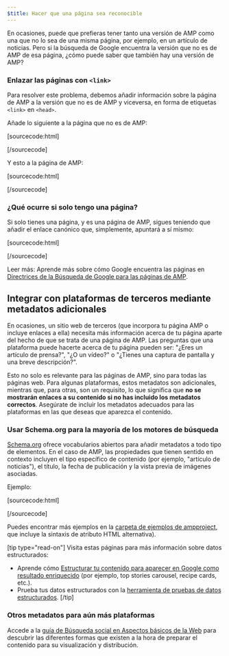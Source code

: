 ```yaml
---
$title: Hacer que una página sea reconocible
---
```


En ocasiones, puede que prefieras tener tanto una versión de AMP como una que no lo sea de una misma página, por ejemplo, en un artículo de noticias. Pero si la búsqueda de Google encuentra la versión que no es de AMP de esa página, ¿cómo puede saber que también hay una versión de AMP?

### Enlazar las páginas con `<link>`

Para resolver este problema, debemos añadir información sobre la página de AMP a la versión que no es de AMP y viceversa, en forma de etiquetas `<link>` en `<head>`.

Añade lo siguiente a la página que no es de AMP:

[sourcecode:html]
<link rel="amphtml" href="https://www.example.com/url/to/amp/document.html">
[/sourcecode]

Y esto a la página de AMP:

[sourcecode:html]
<link rel="canonical" href="https://www.example.com/url/to/full/document.html">
[/sourcecode]

### ¿Qué ocurre si solo tengo una página?

Si solo tienes una página, y es una página de AMP, sigues teniendo que añadir el enlace canónico que, simplemente, apuntará a sí mismo:

[sourcecode:html]
<link rel="canonical" href="https://www.example.com/url/to/amp/document.html">
[/sourcecode]

Leer más: Aprende más sobre cómo Google encuentra las páginas en [Directrices de la Búsqueda de Google para las páginas de AMP](https://support.google.com/webmasters/answer/6340290).

## Integrar con plataformas de terceros mediante metadatos adicionales

En ocasiones, un sitio web de terceros (que incorpora tu página AMP o incluye enlaces a ella) necesita más información acerca de tu página aparte del hecho de que se trata de una página de AMP. Las preguntas que una plataforma puede hacerte acerca de tu página pueden ser: "¿Eres un artículo de prensa?", "¿O un vídeo?" o "¿Tienes una captura de pantalla y una breve descripción?".

Esto no solo es relevante para las páginas de AMP, sino para todas las páginas web. Para algunas plataformas, estos metadatos son adicionales, mientras que, para otras, son un requisito, lo que significa que **no se mostrarán enlaces a su contenido si no has incluido los metadatos correctos**. Asegúrate de incluir los metadatos adecuados para las plataformas en las que deseas que aparezca el contenido.

### Usar Schema.org para la mayoría de los motores de búsqueda

[Schema.org](http://schema.org/) ofrece vocabularios abiertos para añadir metadatos a todo tipo de elementos. En el caso de AMP, las propiedades que tienen sentido en contexto incluyen el tipo específico de contenido (por ejemplo, "artículo de noticias"), el título, la fecha de publicación y la vista previa de imágenes asociadas.

Ejemplo:

[sourcecode:html]
<script type="application/ld+json">
  {
    "@context": "http://schema.org",
    "@type": "NewsArticle",
    "mainEntityOfPage": "http://cdn.ampproject.org/article-metadata.html",
    "headline": "Lorem Ipsum",
    "datePublished": "1907-05-05T12:02:41Z",
    "dateModified": "1907-05-05T12:02:41Z",
    "description": "The Catiline Orations continue to beguile engineers and designers alike -- but can it stand the test of time?",
    "author": {
      "@type": "Person",
      "name": "Jordan M Adler"
    },
    "publisher": {
      "@type": "Organization",
      "name": "Google",
      "logo": {
        "@type": "ImageObject",
        "url": "http://cdn.ampproject.org/logo.jpg",
        "width": 600,
        "height": 60
      }
    },
    "image": {
      "@type": "ImageObject",
      "url": "http://cdn.ampproject.org/leader.jpg",
      "height": 2000,
      "width": 800
    }
  }
</script>
[/sourcecode]

Puedes encontrar más ejemplos en la [carpeta de ejemplos de ampproject](https://github.com/ampproject/amphtml/tree/master/examples/metadata-examples), que incluye la sintaxis de atributo HTML alternativa).

[tip type="read-on"] Visita estas páginas para más información sobre datos estructurados:

* Aprende cómo [Estructurar tu contenido para aparecer en Google como resultado enriquecido](https://developers.google.com/search/docs/guides/mark-up-content) (por ejemplo, top stories carousel, recipe cards, etc.).
* Prueba tus datos estructurados con la [herramienta de pruebas de datos estructurados](https://developers.google.com/structured-data/testing-tool/).
[/tip]

### Otros metadatos para aún más plataformas

Accede a la [guía de Búsqueda social en Aspectos básicos de la Web](https://developers.google.com/web/fundamentals/discovery-and-monetization/social-discovery/) para descubrir las diferentes formas que existen a la hora de preparar el contenido para su visualización y distribución.
